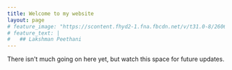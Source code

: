 ```yaml
---
title: Welcome to my website
layout: page
# feature_image: "https://scontent.fhyd2-1.fna.fbcdn.net/v/t31.0-8/26063406_1598170416915651_1055397633714226414_o.jpg?_nc_cat=111&_nc_oc=AQnNtfoXvQn8CoIWxvmCMrYkRkwWKbV1KKIu2jkDlvUjlrnKmJZ75xD_m_wIYmadu_8&_nc_ht=scontent.fhyd2-1.fna&oh=2b2d4cbbc506cd798b8e816e56a139ac&oe=5DAF448B"
# feature_text: |
#   ## Lakshman Peethani
---
```


There isn't much going on here yet, but watch this space for future updates.
